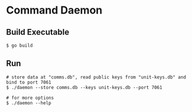 # Command Daemon
## Build Executable
```
$ go build
```

## Run
```
# store data at "comms.db", read public keys from "unit-keys.db" and bind to port 7061
$ ./daemon --store comms.db --keys unit-keys.db --port 7061

# for more options
$ ./daemon --help
```